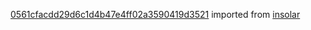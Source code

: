 [0561cfacdd29d6c1d4b47e4ff02a3590419d3521](https://github.com/insolar/insolar/commit/0561cfacdd29d6c1d4b47e4ff02a3590419d3521) imported from [insolar](https://github.com/insolar/insolar)
